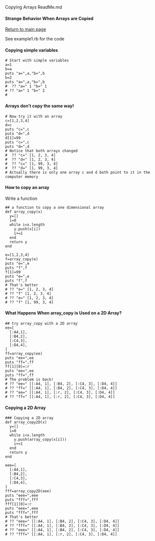 Copying Arrays ReadMe.md
#### Strange Behavior When Arrays are Copied
[Return to main page]( )

See example1.rb for the code
#### Copying simple variables

```
# Start with simple variables
a=1
b=a
puts "a=",a,"b=",b
b=2
puts "a=",a,"b=",b
#  ?? "a=" 1 "b=" 1
# ?? "a=" 1 "b=" 2
#
```
#### Arrays don't copy the same way!

```
# Now try it with an array
c=[1,2,3,4]
d=c
puts "c=",c
puts "d=",d
d[1]=99
puts "c=",c
puts "d=",d
# Notice that both arrays changed
#  ?? "c=" [1, 2, 3, 4]
#  ?? "d=" [1, 2, 3, 4]
#  ?? "c=" [1, 99, 3, 4]
#  ?? "d=" [1, 99, 3, 4]
# Actually there is only one array c and d both point to it in the computer memory
```
#### How to copy an array
Write a function

```
## a function to copy a one dimensional array
def array_copy(x)
  y=[]
  i=0
  while i<x.length
    y.push(x[i])
    i+=1
  end
  return y
end

e=[1,2,3,4]
f=array_copy(e)
puts "e=",e
puts "f",f
f[1]=99
puts "e=",e
puts "f",f
# That's better
# ?? "e=" [1, 2, 3, 4]
# ?? "f" [1, 2, 3, 4]
# ?? "e=" [1, 2, 3, 4]
# ?? "f" [1, 99, 3, 4]
```
#### What Happens When array_copy is Used on a 2D Array?

```
## try array_copy with a 2D array
ee=[
  [:A4,1],
  [:B4,2],
  [:C4,3],
  [:D4,4],
]
ff=array_copy(ee)
puts "ee=",ee
puts "ff=",ff
ff[1][0]=:r
puts "ee=",ee
puts "ff=",ff
# The problem is back!
# ?? "ee=" [[:A4, 1], [:B4, 2], [:C4, 3], [:D4, 4]]
# ?? "ff=" [[:A4, 1], [:B4, 2], [:C4, 3], [:D4, 4]]
# ?? "ee=" [[:A4, 1], [:r, 2], [:C4, 3], [:D4, 4]]
# ?? "ff=" [[:A4, 1], [:r, 2], [:C4, 3], [:D4, 4]]
```
#### Copying a 2D Array

```
### Copying a 2D array
def array_copy2D(x)
  y=[]
  i=0
  while i<x.length
    y.push(array_copy(x[i]))
    i+=1
  end
  return y
end

eee=[
  [:A4,1],
  [:B4,2],
  [:C4,3],
  [:D4,4],
]
fff=array_copy2D(eee)
puts "eee=",eee
puts "fff=",fff
fff[1][0]=:r
puts "eee=",eee
puts "fff=",fff
# That's better
# ?? "eee=" [[:A4, 1], [:B4, 2], [:C4, 3], [:D4, 4]]
# ?? "fff=" [[:A4, 1], [:B4, 2], [:C4, 3], [:D4, 4]]
# ?? "eee=" [[:A4, 1], [:B4, 2], [:C4, 3], [:D4, 4]]
# ?? "fff=" [[:A4, 1], [:r, 2], [:C4, 3], [:D4, 4]]
```
